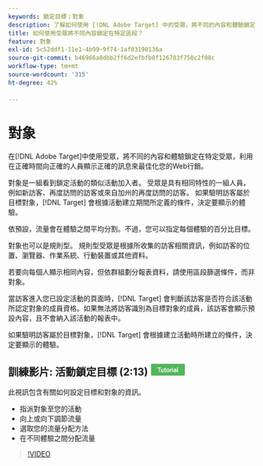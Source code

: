 ```yaml
---
keywords: 鎖定目標；對象
description: 了解如何使用 [!DNL Adobe Target] 中的受眾，將不同的內容和體驗鎖定在特定受眾，以最佳化您的網頁行銷工作。
title: 如何使用受眾將不同內容鎖定在特定區段？
feature: 對象
exl-id: 5c52ddf1-11e1-4b99-9f74-1af03190136a
source-git-commit: b46966a8dbb2ff6d2efbfb8f126783f750c2f08c
workflow-type: tm+mt
source-wordcount: '315'
ht-degree: 42%

---
```


# 對象

在[!DNL Adobe Target]中使用受眾，將不同的內容和體驗鎖定在特定受眾，利用在正確時間向正確的人員顯示正確的訊息來最佳化您的Web行銷。

對象是一組看到鎖定活動的類似活動加入者。 受眾是具有相同特性的一組人員，例如新訪客、再度訪問的訪客或來自加州的再度訪問的訪客。 如果驗明訪客屬於目標對象，[!DNL Target] 會根據活動建立期間所定義的條件，決定要顯示的體驗。

依預設，流量會在體驗之間平均分割。不過，您可以指定每個體驗的百分比目標。

對象也可以是規則型。 規則型受眾是根據所收集的訪客相關資訊，例如訪客的位置、瀏覽器、作業系統、行動裝置或其他資料。

若要向每個人顯示相同內容，但依群組劃分報表資料，請使用區段篩選條件，而非對象。

當訪客進入您已設定活動的頁面時，[!DNL Target] 會判斷該訪客是否符合該活動所認定對象的成員資格。如果無法將訪客識別為目標對象的成員，該訪客會顯示預設內容，且不會納入該活動的報表中。

如果驗明訪客屬於目標對象，[!DNL Target] 會根據建立活動時所建立的條件，決定要顯示的體驗。

## 訓練影片: 活動鎖定目標 (2:13) ![教學課程徽章](/help/assets/tutorial.png)

此視訊包含有關如何設定目標和對象的資訊。

* 指派對象至您的活動
* 向上或向下調節流量
* 選取您的流量分配方法
* 在不同體驗之間分配流量

>[!VIDEO](https://video.tv.adobe.com/v/17385)
